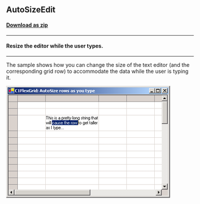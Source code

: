 ## AutoSizeEdit
#### [Download as zip](https://grapecity.github.io/DownGit/#/home?url=https://github.com/GrapeCity/ComponentOne-WinForms-Samples/tree/master/NetFramework\FlexGrid\CS\AutoSizeEdit)
____
#### Resize the editor while the user types.
____
The sample shows how you can change the size of the text editor (and the corresponding grid row) to accommodate the data while the user is typing it.

![screenshot](screenshot.PNG)
